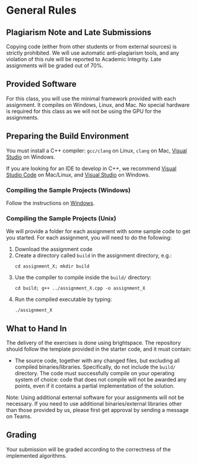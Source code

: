 # General Rules



## Plagiarism Note and Late Submissions

Copying code (either from other students or from external sources) is strictly prohibited. We will use automatic anti-plagiarism tools, and any violation of this rule will be reported to Academic Integrity. Late assignments will be graded out of 70%.

## Provided Software

For this class, you will use the minimal framework provided with each assignment. It compiles on Windows, Linux, and Mac. No special hardware is required for this class as we will not be using the GPU for the assignments.

## Preparing the Build Environment

You must install a C++ compiler: `gcc/clang` on Linux, `clang` on Mac, [Visual Studio](https://www.visualstudio.com/) on Windows.

If you are looking for an IDE to develop in C++, we recommend [Visual Studio Code](https://code.visualstudio.com) on Mac/Linux, and [Visual Studio](https://www.visualstudio.com/) on Windows.

### Compiling the Sample Projects (Windows)

Follow the instructions on [Windows](Windows.md).

### Compiling the Sample Projects (Unix)

We will provide a folder for each assignment with some sample code to get you started. For each assignment, you will need to do the following:

1. Download the assignment code
2. Create a directory called `build` in the assignment directory, e.g.:
   ```
   cd assignment_X; mkdir build
   ```
3. Use the compiler to compile inside the `build/` directory:
   ```
   cd build; g++ ../assignment_X.cpp -o assignment_X
   ```
4. Run the compiled executable by typing:
   ```
   ./assignment_X
   ```


## What to Hand In

The delivery of the exercises is done using brightspace. The repository should follow the template provided in the starter code, and it must contain:

- The source code, together with any changed files, but excluding all compiled binaries/libraries. Specifically, do not include the `build/` directory. The code must successfully compile on your operating system of choice: code that does not compile will not be awarded any points, even if it contains a partial implementation of the solution.

Note: Using additional external software for your assignments will not be necessary. If you need to use additional binaries/external libraries other than those provided by us, please first get approval by sending a message on Teams.

## Grading

Your submission will be graded according to the correctness of the implemented algorithms.
